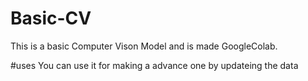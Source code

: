 # Basic-CV
This is a basic Computer Vison Model and is made GoogleColab.

#uses
You can use it for making a advance one by updateing the data
